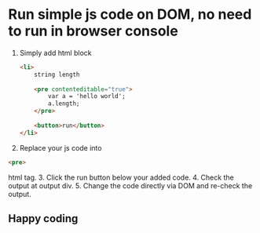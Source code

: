 # Run simple js code on DOM, no need to run in browser console

1. Simply add html block
	```html
	<li>
	    string length
	    
	    <pre contenteditable="true">
			var a = 'hello world';
			a.length;
		</pre>
		
		<button>run</button>
	</li>
	```
2. Replace your js code into 
```html 
<pre> 
``` 
html tag. 
3. Click the run button below your added code. 
4. Check the output at output div.
5. Change the code directly via DOM and re-check the output.

## Happy coding
